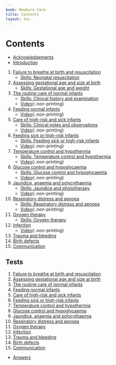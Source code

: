 ```yaml
---
book: Newborn Care
title: Contents
layout: toc
---
```


# Contents

*	[Acknowledgements](0-4-acknowledgements.html)
*	[Introduction](0-5-introduction.html)

1.	[Failure to breathe at birth and resuscitation](1.html)
	*	[Skills: Neonatal resuscitation](1A.html)
2.	[Assessing gestational age and size at birth](2.html)
	*	[Skills: Gestational age and weight](2A.html)
3.	[The routine care of normal infants](3.html)
	*	[Skills: Clinical history and examination](3A.html)
	*	[Video](3.html#video){:.non-printing}
4.	[Feeding normal infants](4.html)
	*	[Video](4.html#video){:.non-printing}
5.	[Care of high-risk and sick infants](5.html)
	*	[Skills: Clinical notes and observations](5A.html)
	*	[Video](5.html#video){:.non-printing}
6.	[Feeding sick or high-risk infants](6.html)
	*	[Skills: Feeding sick or high-risk infants](6A.html)
	*	[Video](6.html#video){:.non-printing}
7.	[Temperature control and hypothermia](7.html)
	*	[Skills: Temperature control and hypothermia](7A.html)
	*	[Video](7.html#video){:.non-printing}
8.	[Glucose control and hypoglycaemia](8.html)
	*	[Skills: Glucose control and hypoglycaemia](8A.html)
	*	[Video](8.html#video){:.non-printing}
9.	[Jaundice, anaemia and polycythaemia](9.html)
	*	[Skills: Jaundice and phototherapy](9A.html)
	*	[Video](9.html#video){:.non-printing}
10.	[Respiratory distress and apnoea](10.html)
	*	[Skills: Respiratory distress and apnoea](10A.html)
	*	[Video](10.html#video){:.non-printing}
11.	[Oxygen therapy](11.html)
	*	[Skills: Oxygen therapy](11A.html)
12.	[Infection](12.html)
	*	[Video](12.html#video){:.non-printing}
13.	[Trauma and bleeding](13.html)
14.	[Birth defects](14.html)
15.	[Communication](15.html)

## Tests

1.	[Failure to breathe at birth and resuscitation](test-1.html)
2.	[Assessing gestational age and size at birth](test-2.html)
3.	[The routine care of normal infants](test-3.html)
4.	[Feeding normal infants](test-4.html)
5.	[Care of high-risk and sick infants](test-5.html)
6.	[Feeding sick or high-risk infants](test-6.html)
7.	[Temperature control and hypothermia](test-7.html)
8.	[Glucose control and hypoglycaemia](test-8.html)
9.	[Jaundice, anaemia and polycythaemia](test-9.html)
10.	[Respiratory distress and apnoea](test-10.html)
11.	[Oxygen therapy](test-11.html)
12.	[Infection](test-12.html)
13.	[Trauma and bleeding](test-13.html)
14.	[Birth defects](test-14.html)
15.	[Communication](test-15.html)

*	[Answers](test-answers.html)
